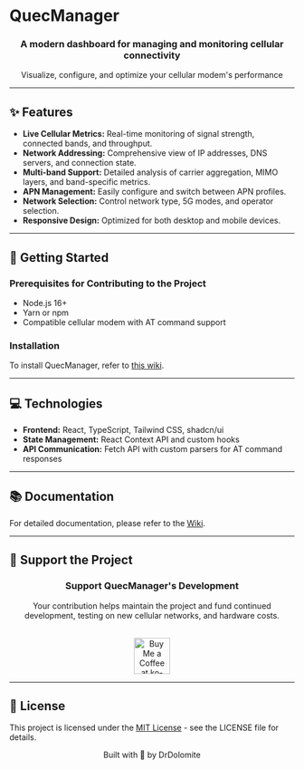 # QuecManager

<div align="center">
  <h3>A modern dashboard for managing and monitoring cellular connectivity</h3>
  <p>Visualize, configure, and optimize your cellular modem's performance</p>
</div>

---

## ✨ Features

- **Live Cellular Metrics:** Real-time monitoring of signal strength, connected bands, and throughput.
- **Network Addressing:** Comprehensive view of IP addresses, DNS servers, and connection state.
- **Multi-band Support:** Detailed analysis of carrier aggregation, MIMO layers, and band-specific metrics.
- **APN Management:** Easily configure and switch between APN profiles.
- **Network Selection:** Control network type, 5G modes, and operator selection.
- **Responsive Design:** Optimized for both desktop and mobile devices.

---

## 🚀 Getting Started

### Prerequisites for Contributing to the Project

- Node.js 16+
- Yarn or npm
- Compatible cellular modem with AT command support

### Installation

To install QuecManager, refer to [this wiki](https://github.com/iamromulan/quectel-rgmii-toolkit/tree/SDXPINN).

---

## 💻 Technologies

- **Frontend:** React, TypeScript, Tailwind CSS, shadcn/ui
- **State Management:** React Context API and custom hooks
- **API Communication:** Fetch API with custom parsers for AT command responses

---

## 📚 Documentation

For detailed documentation, please refer to the [Wiki](https://github.com/iamromulan/quectel-rgmii-toolkit).

---

## 🤝 Support the Project

<div align="center">
  <h3>Support QuecManager's Development</h3>
  <p>Your contribution helps maintain the project and fund continued development, testing on new cellular networks, and hardware costs.</p>
  <br/>
  <a href="https://ko-fi.com/drdolomite" target="_blank">
    <img height="64" style="border:0;height:64px;" src="https://storage.ko-fi.com/cdn/kofi1.png?v=3" alt="Buy Me a Coffee at ko-fi.com" />
  </a>
</div>

---

## 📄 License

This project is licensed under the [MIT License](LICENSE) - see the LICENSE file for details.

<div align="center">
  <p>Built with 🧡 by DrDolomite</p>
</div>
